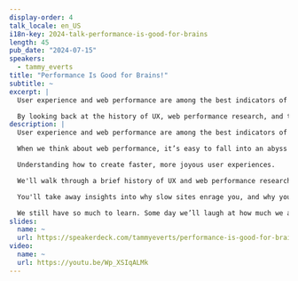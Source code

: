```yaml
---
display-order: 4
talk_locale: en_US
i18n-key: 2024-talk-performance-is-good-for-brains
length: 45
pub_date: "2024-07-15"
speakers:
  - tammy_everts
title: "Performance Is Good for Brains!"
subtitle: ~
excerpt: |
  User experience and web performance are among the best indicators of online business outcomes. Faster websites have happier users. Those happy users visit longer and spend more. But why is that?

  By looking back at the history of UX, web performance research, and the new metrics that are just around the corner, you'll understand why slow sites enrage you, and why you prioritize making your sites and apps as fast as possible. We still have so much to learn. But if we stay on course, we’ll get there.
description: |
  User experience and web performance are among the best indicators of online business outcomes. Faster websites have happier users. Those happy users visit longer and spend more. But why is that?

  When we think about web performance, it’s easy to fall into an abyss of metrics. Backend time, Start Render, Core Web Vitals, Lighthouse scores... these metrics are useful and necessary, but they’re just a means to an end: 

  Understanding how to create faster, more joyous user experiences.

  We'll walk through a brief history of UX and web performance research, highlighting key studies that connect the dots between performance and user experience and sharing some educated guesses about new metrics that are just around the corner. 

  You'll take away insights into why slow sites enrage you, and why you should prioritize making your own sites and apps as fast as possible for your own users.

  We still have so much to learn. Some day we’ll laugh at how much we assumed and how little we actually knew. But if we stay on course, we’ll get there.
slides:
  name: ~
  url: https://speakerdeck.com/tammyeverts/performance-is-good-for-brains-we-love-speed-2024
video:
  name: ~
  url: https://youtu.be/Wp_XSIqALMk
---
```

